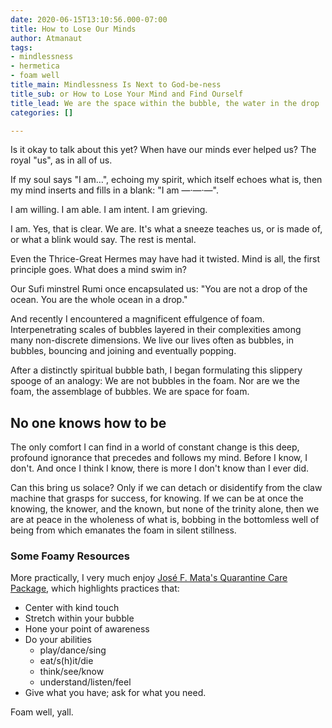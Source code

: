 ```yaml
---
date: 2020-06-15T13:10:56.000-07:00
title: How to Lose Our Minds
author: Atmanaut
tags:
- mindlessness
- hermetica
- foam well
title_main: Mindlessness Is Next to God-be-ness
title_sub: or How to Lose Your Mind and Find Ourself
title_lead: We are the space within the bubble, the water in the drop
categories: []

---
```

Is it okay to talk about this yet?
When have our minds ever helped us?
The royal "us", as in all of us.

If my soul says "I am…",
echoing my spirit,
which itself echoes what is,
then my mind inserts and fills in a blank:
"I am —·—·—".

I am willing.
I am able.
I am intent.
I am grieving.
<!--more-->
I am. Yes, that is clear. We are. It's what a sneeze teaches us, or is made of, or what a blink would say. The rest is mental.

Even the Thrice-Great Hermes may have had it twisted. Mind is all, the first principle goes. What does a mind swim in?

Our Sufi minstrel Rumi once encapsulated us:
"You are not a drop of the ocean.
You are the whole ocean in a drop."

And recently I encountered a magnificent effulgence of foam. Interpenetrating scales of bubbles layered in their complexities among many non-discrete dimensions. We live our lives often as bubbles, in bubbles, bouncing and joining and eventually popping.

After a distinctly spiritual bubble bath, I began formulating this slippery spooge of an analogy:
We are not bubbles in the foam.
Nor are we the foam, the assemblage of bubbles.
We are space for foam.

## No one knows how to be

The only comfort I can find in a world of constant change is this deep, profound ignorance that precedes and follows my mind. Before I know, I don't. And once I think I know, there is more I don't know than I ever did.

Can this bring us solace? Only if we can detach or disidentify from the claw machine that grasps for success, for knowing. If we can be at once the knowing, the knower, and the known, but none of the trinity alone, then we are at peace in the wholeness of what is, bobbing in the bottomless well of being from which emanates the foam in silent stillness.

### Some Foamy Resources

More practically, I very much enjoy [José F. Mata's Quarantine Care Package](https://medium.com/@josefmata/quarantine-care-package-5a898ae0179a), which highlights practices that:

* Center with kind touch
* Stretch within your bubble
* Hone your point of awareness
* Do your abilities
  * play/dance/sing
  * eat/s(h)it/die
  * think/see/know
  * understand/listen/feel
* Give what you have; ask for what you need.

Foam well, yall.